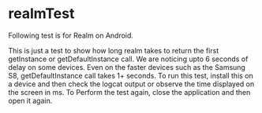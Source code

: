 # realmTest

Following test is for Realm on Android. 

This is just a test to show how long realm takes to return the first getInstance or getDefaultInstance call. We are noticing upto 6 seconds of delay on some devices. Even on the faster devices such as the Samsung S8, getDefaultInstance call takes 1+ seconds. To run this test, install this on a device and then check the logcat output or observe the time displayed on the screen in ms. To Perform the test again, close the application and then open it again. 
